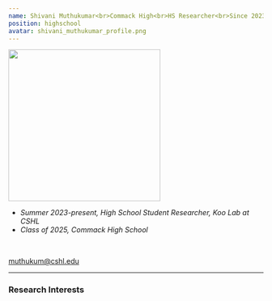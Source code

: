 ```yaml
---
name: Shivani Muthukumar<br>Commack High<br>HS Researcher<br>Since 2023
position: highschool
avatar: shivani_muthukumar_profile.png
---
```


<img width="300" src="{{site.baseurl}}/images/people/{{page.avatar}}" data-action="zoom">
<br>

- _Summer 2023-present, High School Student Researcher, Koo Lab at CSHL_ <br>
- _Class of 2025, Commack High School_ <br>

<br>

<a href="mailto:muthukum@cshl.edu"><i class="fa fa-envelope-o"></i> muthukum@cshl.edu</a><br>

<hr>

### Research Interests

<br>
<br>
<br>

&nbsp;
&nbsp;
&nbsp;
&nbsp;
&nbsp;
&nbsp;
&nbsp;
&nbsp;
&nbsp;
&nbsp;
&nbsp;
&nbsp;
&nbsp;
&nbsp;
&nbsp;
&nbsp;
&nbsp;
&nbsp;
&nbsp;
&nbsp;
&nbsp;
&nbsp;
&nbsp;
&nbsp;

